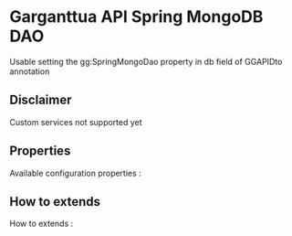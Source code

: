 # Garganttua API Spring MongoDB DAO


Usable setting the gg:SpringMongoDao property in db field of GGAPIDto annotation

## Disclaimer

Custom services not supported yet

## Properties 

Available configuration properties : 





## How to extends

How to extends : 


